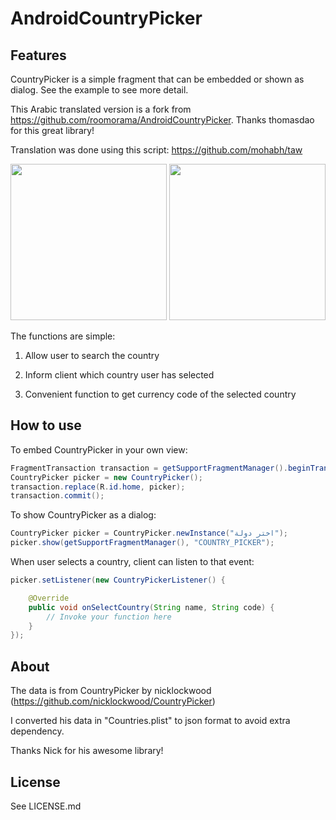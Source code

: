 AndroidCountryPicker
====================

## Features
CountryPicker is a simple fragment that can be embedded or shown as dialog. See the example to see more detail.

This Arabic translated version is a fork from https://github.com/roomorama/AndroidCountryPicker. Thanks thomasdao for this great library!

Translation was done using this script: https://github.com/mohabh/taw

<img src="https://raw.github.com/mohabh/AndroidCountryPicker/master/screenshot/1.png" width="250">
<img src="https://raw.github.com/mohabh/AndroidCountryPicker/master/screenshot/2.png" width="250">


The functions are simple:

1) Allow user to search the country

2) Inform client which country user has selected

3) Convenient function to get currency code of the selected country

## How to use

To embed CountryPicker in your own view:

```java
FragmentTransaction transaction = getSupportFragmentManager().beginTransaction();
CountryPicker picker = new CountryPicker();
transaction.replace(R.id.home, picker);
transaction.commit();
```

To show CountryPicker as a dialog:

```java
CountryPicker picker = CountryPicker.newInstance("اختر دولة");
picker.show(getSupportFragmentManager(), "COUNTRY_PICKER");
```

When user selects a country, client can listen to that event:

```java
picker.setListener(new CountryPickerListener() {

	@Override
	public void onSelectCountry(String name, String code) {
		// Invoke your function here
	}
});

```

## About
The data is from CountryPicker by nicklockwood (https://github.com/nicklockwood/CountryPicker)

I converted his data in "Countries.plist" to json format to avoid extra dependency.

Thanks Nick for his awesome library!

## License
See LICENSE.md
